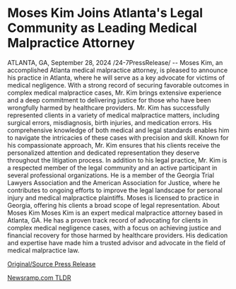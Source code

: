 # Moses Kim Joins Atlanta's Legal Community as Leading Medical Malpractice Attorney

ATLANTA, GA, September 28, 2024 /24-7PressRelease/ -- Moses Kim, an accomplished Atlanta medical malpractice attorney, is pleased to announce his practice in Atlanta, where he will serve as a key advocate for victims of medical negligence. With a strong record of securing favorable outcomes in complex medical malpractice cases, Mr. Kim brings extensive experience and a deep commitment to delivering justice for those who have been wrongfully harmed by healthcare providers.  Mr. Kim has successfully represented clients in a variety of medical malpractice matters, including surgical errors, misdiagnosis, birth injuries, and medication errors. His comprehensive knowledge of both medical and legal standards enables him to navigate the intricacies of these cases with precision and skill. Known for his compassionate approach, Mr. Kim ensures that his clients receive the personalized attention and dedicated representation they deserve throughout the litigation process.  In addition to his legal practice, Mr. Kim is a respected member of the legal community and an active participant in several professional organizations. He is a member of the Georgia Trial Lawyers Association and the American Association for Justice, where he contributes to ongoing efforts to improve the legal landscape for personal injury and medical malpractice plaintiffs.  Moses is licensed to practice in Georgia, offering his clients a broad scope of legal representation.  About Moses Kim Moses Kim is an expert medical malpractice attorney based in Atlanta, GA. He has a proven track record of advocating for clients in complex medical negligence cases, with a focus on achieving justice and financial recovery for those harmed by healthcare providers. His dedication and expertise have made him a trusted advisor and advocate in the field of medical malpractice law. 

[Original/Source Press Release](https://www.24-7pressrelease.com/press-release/514764/moses-kim-joins-atlantas-legal-community-as-leading-medical-malpractice-attorney) 

[Newsramp.com TLDR](https://newsramp.com/None) 